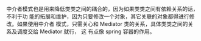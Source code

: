 中介者模式也是用来降低类类之间的耦合的，因为如果类类之间有依赖关系的话，不利于功
能的拓展和维护，因为只要修改一个对象，其它关联的对象都得进行修改。如果使用中介者
模式，只需关心和 Mediator 类的关系，具体类类之间的关系及调度交给 Mediator 就行，
这 有点像 spring 容器的作用。

